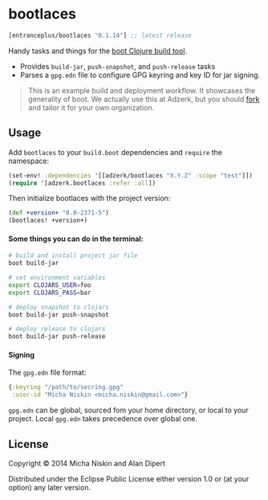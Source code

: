 # bootlaces

[](dependency)
```clojure
[entranceplus/bootlaces "0.1.14"] ;; latest release
```
[](/dependency)

Handy tasks and things for the [boot Clojure build tool][1].

* Provides `build-jar`, `push-snapshot`, and `push-release` tasks
* Parses a `gpg.edn` file to configure GPG keyring and key ID for jar signing.

> This is an example build and deployment workflow. It showcases the generality
> of boot. We actually use this at Adzerk, but you should [fork] and tailor it
> for your own organization.

## Usage

Add `bootlaces` to your `build.boot` dependencies and `require` the namespace:

```clj
(set-env! :dependencies '[[adzerk/bootlaces "X.Y.Z" :scope "test"]])
(require '[adzerk.bootlaces :refer :all])
```

Then initialize bootlaces with the project version:

```clj
(def +version+ "0.0-2371-5")
(bootlaces! +version+)
```

#### Some things you can do in the terminal:

```bash
# build and install project jar file
boot build-jar
```

```bash
# set environment variables
export CLOJARS_USER=foo
export CLOJARS_PASS=bar
```

```bash
# deploy snapshot to clojars
boot build-jar push-snapshot
```

```bash
# deploy release to clojars
boot build-jar push-release
```

#### Signing

The `gpg.edn` file format:

```clojure
{:keyring "/path/to/secring.gpg"
 :user-id "Micha Niskin <micha.niskin@gmail.com>"}
```

`gpg.edn` can be global, sourced fom your home directory, or local to your project. Local `gpg.edn` takes precedence over global one.

## License

Copyright © 2014 Micha Niskin and Alan Dipert

Distributed under the Eclipse Public License either version 1.0 or (at
your option) any later version.

[1]: https://github.com/boot-clj/boot
[2]: http://clojars.org/adzerk/bootlaces/latest-version.svg?cache=2
[3]: http://clojars.org/adzerk/bootlaces
[fork]: https://github.com/adzerk/bootlaces/fork
